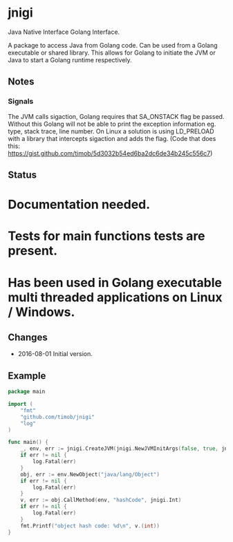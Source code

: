 # jnigi
Java Native Interface Golang Interface.

A package to access Java from Golang code. Can be used from a Golang executable or shared library.
This allows for Golang to initiate the JVM or Java to start a Golang runtime respectively.

## Notes
### Signals
The JVM calls sigaction, Golang requires that SA_ONSTACK flag be passed.
Without this Golang will not be able to print the exception information eg. type, stack trace, line number.
On Linux a solution is using LD_PRELOAD with a library that intercepts sigaction and adds the flag. (Code that does this: https://gist.github.com/timob/5d3032b54ed6ba2dc6de34b245c556c7)

## Status
# Documentation needed.
# Tests for main functions tests are present.
# Has been used in Golang executable multi threaded applications on Linux / Windows.

## Changes
* 2016-08-01 Initial version.

## Example

```` go
package main

import (
	"fmt"
	"github.com/timob/jnigi"
	"log"
)

func main() {
	_, env, err := jnigi.CreateJVM(jnigi.NewJVMInitArgs(false, true, jnigi.DEFAULT_VERSION, []string{"-Xcheck:jni"}))
	if err != nil {
		log.Fatal(err)
	}
    obj, err := env.NewObject("java/lang/Object")
    if err != nil {
    	log.Fatal(err)
    }
    v, err := obj.CallMethod(env, "hashCode", jnigi.Int)
    if err != nil {
    	log.Fatal(err)
    }
	fmt.Printf("object hash code: %d\n", v.(int))
}

````
